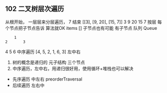 ## 102 二叉树层次遍历

从根开始， 一层层来分层遍历， 7 结束
[[3], [9, 20], [15, 7]]
          3
      9       20
            15  7
按层 每个节点把子节点告诉 算法就OK
items [] 子节点也有可能 有子节点
队列 Queue



        1
    2       3
  4   5   6 
中序遍历  [4, 5, 2, 1, 6, 3]
左中右
1. 树的概念是递归的
  元子结构 三个节点
2. 中序遍历，左中右，用递归很好用，使用循环+堆栈也可以解决

- 先序遍历 中左右 preorderTraversal
- 后续遍历 左右中
